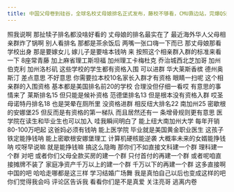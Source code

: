 ```yaml
---
title: 中国父母卷到硅谷，全球名校丈母娘排名正式发布，藤校不够看，CMU靠边站，完爆QS排名。
---
```

照我说啊
那扯犊子排名都没啥好看的
丈母娘的排名最实在了
最近海外华人父母相亲群炸了锅啊
别人看排名
那都是茶余饭后
两嘴一张口嗨一下而已
那丈母娘那看学校出身
那是要嫁女儿
嫁儿子是要啥本钱呐
来
按照这个相亲群入群的标准来看一下
8座常青藤
加上麻省理工斯坦福
加州理工卡梅杜克
乔治城西北芝加哥
加州伯克利
加州洛杉矶
这些学校的学生都有资格入围
可以进群
华大莱斯香槟
德州奥斯汀
差点意思
不好意思
你需要拉本校10名家长入群才有资格
眼睛一扫呢
这个相亲群的入围资格
基本都是美国排名前20的学校
合理没但仔细一看哎
有意思的事情来了
莱斯排名15
但只能是候补资格
范德堡排名13
但是根本没有资格入群
哎圣母诺特丹排名18
也是哭晕在厕所里
没资格进群
相反纽大排名22
南加州25
密歇根的安娜堡25
但反而是有资格的第一梯队
而且居然还有一
条增骨规则更有意思
医学院在读生和毕业生也可以加入
哇我瞬间明白了
能上纽大南加州大学
每年开销80-100万吧起
这爸妈必须有钱呐
能上医学院
毕业就是美国黄金职业医生
这孩子铁定能挣钱呐
能上密歇根安娜堡理工
计算机硬核能逆袭
大概率未来的女婿能挣钱呐
哎呀早说嘛
就是能挣钱嘛
搞这么隐晦
那你们不如直接文科建一个群
理科建一个群
对吧
或者你们父母全款买房的建一个群
只付首付的再建一个群
或者呢咱直接摊牌不装了
家庭净资产千万以上的建一个群
千万以下的再建一个群
这多直接啊
中国的吧
哈哈走哪都是这三样
学习结婚广场舞
我是真怕自己以后也变成这样的吧
你们觉得我会吗
评论区告诉我
看看你们是不是真爱
关注亮哥
逃离内卷
